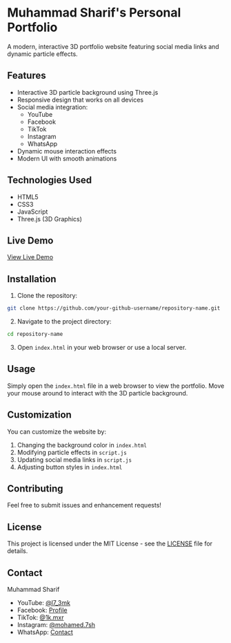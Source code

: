 # Muhammad Sharif's Personal Portfolio

A modern, interactive 3D portfolio website featuring social media links and dynamic particle effects.

## Features

- Interactive 3D particle background using Three.js
- Responsive design that works on all devices
- Social media integration:
  - YouTube
  - Facebook
  - TikTok
  - Instagram
  - WhatsApp
- Dynamic mouse interaction effects
- Modern UI with smooth animations

## Technologies Used

- HTML5
- CSS3
- JavaScript
- Three.js (3D Graphics)

## Live Demo

[View Live Demo](https://your-github-username.github.io/repository-name)

## Installation

1. Clone the repository:
```bash
git clone https://github.com/your-github-username/repository-name.git
```

2. Navigate to the project directory:
```bash
cd repository-name
```

3. Open `index.html` in your web browser or use a local server.

## Usage

Simply open the `index.html` file in a web browser to view the portfolio. Move your mouse around to interact with the 3D particle background.

## Customization

You can customize the website by:
1. Changing the background color in `index.html`
2. Modifying particle effects in `script.js`
3. Updating social media links in `script.js`
4. Adjusting button styles in `index.html`

## Contributing

Feel free to submit issues and enhancement requests!

## License

This project is licensed under the MIT License - see the [LICENSE](LICENSE) file for details.

## Contact

Muhammad Sharif
- YouTube: [@l7_3mk](https://youtube.com/@l7_3mk)
- Facebook: [Profile](https://www.facebook.com/share/1C3fPY9UWw/)
- TikTok: [@1k.mxr](https://www.tiktok.com/@1k.mxr)
- Instagram: [@mohamed.7sh](https://www.instagram.com/mohamed.7sh)
- WhatsApp: [Contact](https://wa.me/message/AF6XYIOMZLUFA1) 